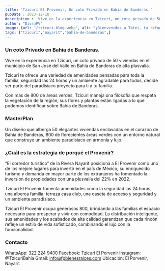 ```yaml
---
title: 'Tzicuri El Provenir, Un coto Privado en Bahía de Banderas '
pubDate : 2023-12-18
description : 'Vive en la experiencia en Tzicuri, un coto privado de 50 viviendas en el municipio de San José del Valle en Bahía de Banderas de alta plusvalía. Un diseño que alberga 50 elegantes viviendas enclavadas en el corazón de Bahía de Banderas, 800 de florecientes áreas v'
author: "DivsaPV"
image: {url: "/tzicuri-blog.webp", alt: "¡Bienvenidos a Tatei, tu refugio de lujo en la hermosa zona dorada de Bucerías, Nayarit!"}
tags: ["tzicuri","nayarit","bahia-de-banderas",]
---
```

### Un coto Privado en Bahía de Banderas.

Vive en la experiencia en Tzicuri, un coto privado de 50 viviendas en el municipio de San José del Valle en Bahía de Banderas de alta plusvalía.

Tzicuri te ofrece una variedad de amenidades pensadas para toda la familia, seguridad las 24 horas y un ambiente agradable para todos, decide ser parte del paradisiaco proyecto para ti y tu familia.

Con más de 800 de áreas verdes, Tzicuri maneja una filosofía que respeta la vegetación de la región, sus flores y plantas están ligadas a lo que podemos identificar sobre Bahía de Banderas.

### MasterPlan
Un diseño que alberga 50 elegantes viviendas enclavadas en el corazón de Bahía de Banderas, 800 de florecientes áreas verdes con un entorno natural que construye un ambiente paradisiaco en armonía y lujo.

### ¿Cuál es la estrategia de porqué el Provenir?

“El corredor turístico” de la Rivera Nayarit posiciona a El Provenir como uno de los mejore lugares para invertir en el país de México, su enriquecido turismo y demanda en mayor parte de los extranjeros ha fomentado la inversión de propiedades con una plusvalía del 22% en 2022.

Tzicuri El Provenir fomenta amenidades como la seguridad las 24 horas, una alberca familia, terraza casa club, una caseta de acceso y seguridad y un ambiente paradisiaco.

Tzicuri El Provenir ocupa generosos 800, brindando a las familias el espacio necesario para prosperar y vivir con comodidad. La distribución inteligente, sus amenidades y los acabados de alta calidad garantizan que cada rincón refleje un estilo de vida sofisticado, combinando el lujo con la funcionalidad.

### Contacto
WhatsApp: 322 224 9400		Facebook: Tzicuri El Porvenir	           Instagram: @TzicuriBahia		Gmail:  info@fpbienesraices.com	               Ubicación: El Porvenir, Nayarit